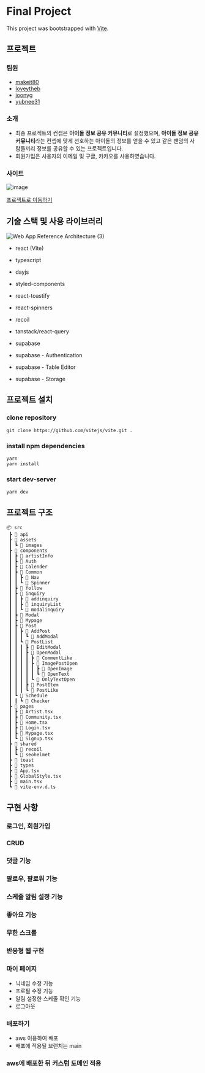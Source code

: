 # Final Project

This project was bootstrapped with [Vite](https://github.com/vitejs/vite).

## 프로젝트

### 팀원

- [makeit80](https://github.com/makeit80)
- [loveytheb](https://github.com/loveytheb)
- [joonyg](https://github.com/joonyg)
- [yubnee31](https://github.com/yubnee31)

### 소개

- 최종 프로젝트의 컨셉은 <b>아이돌 정보 공유 커뮤니티</b>로 설정했으며, <b>아이돌 정보 공유 커뮤니티</b>라는 컨셉에 맞게 선호하는 아이돌의 정보를 얻을 수 있고 같은 팬덤의 사람들끼리 정보를 공유할 수 있는 프로젝트입니다.
- 회원가입은 사용자의 이메일 및 구글, 카카오를 사용하였습니다.

### 사이트

![image](https://github.com/makeit80/final-project-vite/assets/146186897/c1e96a79-e084-4a0c-9a80-721a997c44dc)

[프로젝트로 이동하기](https://aidol.store/)

## 기술 스택 및 사용 라이브러리

![Web App Reference Architecture (3)](https://github.com/makeit80/final-project-vite/assets/147115140/df1e50d7-06d8-4683-94ec-21ea78dd6f9c)

- react (Vite)
- typescript
- dayjs
- styled-components
- react-toastify
- react-spinners
- recoil

- tanstack/react-query

- supabase
- supabase - Authentication
- supabase - Table Editor
- supabase - Storage

## 프로젝트 설치

### clone repository

```
git clone https://github.com/vitejs/vite.git .
```

### install npm dependencies

```
yarn
yarn install
```

### start dev-server

```
yarn dev
```

## 프로젝트 구조

```
📦 src
 ┣ 📂 api
 ┣ 📂 assets
 ┃ ┗ 📂 images
 ┣ 📂 components
 ┃ ┣ 📂 artistInfo
 ┃ ┣ 📂 Auth
 ┃ ┣ 📂 Calender
 ┃ ┣ 📂 Common
 ┃ ┃ ┣ 📂 Nav
 ┃ ┃ ┗ 📂 Spinner
 ┃ ┣ 📂 follow
 ┃ ┣ 📂 inquiry
 ┃ ┃ ┣ 📂 addinquiry
 ┃ ┃ ┣ 📂 inquiryList
 ┃ ┃ ┗ 📂 modalinquiry
 ┃ ┣ 📂 Modal
 ┃ ┣ 📂 Mypage
 ┃ ┣ 📂 Post
 ┃ ┃ ┣ 📂 AddPost
 ┃ ┃ ┃ ┗ 📂 AddModal
 ┃ ┃ ┗ 📂 PostList
 ┃ ┃ ┃ ┣ 📂 EditModal
 ┃ ┃ ┃ ┣ 📂 OpenModal
 ┃ ┃ ┃ ┃ ┣ 📂 CommentLike
 ┃ ┃ ┃ ┃ ┣ 📂 ImagePostOpen
 ┃ ┃ ┃ ┃ ┃ ┣ 📂 OpenImage
 ┃ ┃ ┃ ┃ ┃ ┗ 📂 OpenText
 ┃ ┃ ┃ ┃ ┗ 📂 OnlyTextOpen
 ┃ ┃ ┃ ┣ 📂 PostItem
 ┃ ┃ ┃ ┗ 📂 PostLike
 ┃ ┗ 📂 Schedule
 ┃ ┃ ┗ 📂 Checker
 ┣ 📂 pages
 ┃ ┣ 📜 Artist.tsx
 ┃ ┣ 📜 Community.tsx
 ┃ ┣ 📜 Home.tsx
 ┃ ┣ 📜 Login.tsx
 ┃ ┣ 📜 Mypage.tsx
 ┃ ┗ 📜 Signup.tsx
 ┣ 📂 shared
 ┃ ┣ 📂 recoil
 ┃ ┗ 📂 seohelmet
 ┣ 📂 toast
 ┣ 📂 types
 ┣ 📜 App.tsx
 ┣ 📜 GlobalStyle.tsx
 ┣ 📜 main.tsx
 ┗ 📜 vite-env.d.ts
```

## 구현 사항

### 로그인, 회원가입

### CRUD

### 댓글 기능

### 팔로우, 팔로워 기능

### 스케줄 알림 설정 기능

### 좋아요 기능

### 무한 스크롤

### 반응형 웹 구현

### 마이 페이지

- 닉네임 수정 기능
- 프로필 수정 기능
- 알림 설정한 스케줄 확인 기능
- 로그아웃

### 배포하기

- aws 이용하여 배포
- 배포에 적용될 브랜치는 main

### aws에 배포한 뒤 커스텀 도메인 적용
